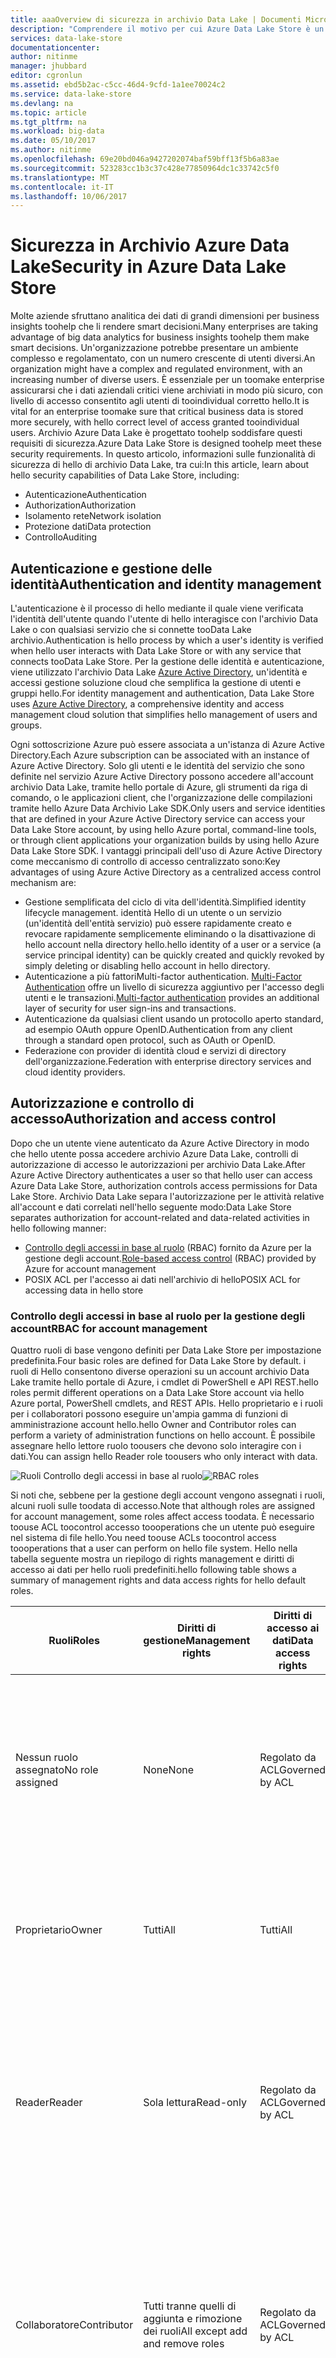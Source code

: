 ```yaml
---
title: aaaOverview di sicurezza in archivio Data Lake | Documenti Microsoft
description: "Comprendere il motivo per cui Azure Data Lake Store è un archivio Big Data più sicuro"
services: data-lake-store
documentationcenter: 
author: nitinme
manager: jhubbard
editor: cgronlun
ms.assetid: ebd5b2ac-c5cc-46d4-9cfd-1a1ee70024c2
ms.service: data-lake-store
ms.devlang: na
ms.topic: article
ms.tgt_pltfrm: na
ms.workload: big-data
ms.date: 05/10/2017
ms.author: nitinme
ms.openlocfilehash: 69e20bd046a9427202074baf59bff13f5b6a83ae
ms.sourcegitcommit: 523283cc1b3c37c428e77850964dc1c33742c5f0
ms.translationtype: MT
ms.contentlocale: it-IT
ms.lasthandoff: 10/06/2017
---
```

# <a name="security-in-azure-data-lake-store"></a><span data-ttu-id="5b930-103">Sicurezza in Archivio Azure Data Lake</span><span class="sxs-lookup"><span data-stu-id="5b930-103">Security in Azure Data Lake Store</span></span>
<span data-ttu-id="5b930-104">Molte aziende sfruttano analitica dei dati di grandi dimensioni per business insights toohelp che li rendere smart decisioni.</span><span class="sxs-lookup"><span data-stu-id="5b930-104">Many enterprises are taking advantage of big data analytics for business insights toohelp them make smart decisions.</span></span> <span data-ttu-id="5b930-105">Un'organizzazione potrebbe presentare un ambiente complesso e regolamentato, con un numero crescente di utenti diversi.</span><span class="sxs-lookup"><span data-stu-id="5b930-105">An organization might have a complex and regulated environment, with an increasing number of diverse users.</span></span> <span data-ttu-id="5b930-106">È essenziale per un toomake enterprise assicurarsi che i dati aziendali critici viene archiviati in modo più sicuro, con livello di accesso consentito agli utenti di tooindividual corretto hello.</span><span class="sxs-lookup"><span data-stu-id="5b930-106">It is vital for an enterprise toomake sure that critical business data is stored more securely, with hello correct level of access granted tooindividual users.</span></span> <span data-ttu-id="5b930-107">Archivio Azure Data Lake è progettato toohelp soddisfare questi requisiti di sicurezza.</span><span class="sxs-lookup"><span data-stu-id="5b930-107">Azure Data Lake Store is designed toohelp meet these security requirements.</span></span> <span data-ttu-id="5b930-108">In questo articolo, informazioni sulle funzionalità di sicurezza di hello di archivio Data Lake, tra cui:</span><span class="sxs-lookup"><span data-stu-id="5b930-108">In this article, learn about hello security capabilities of Data Lake Store, including:</span></span>

* <span data-ttu-id="5b930-109">Autenticazione</span><span class="sxs-lookup"><span data-stu-id="5b930-109">Authentication</span></span>
* <span data-ttu-id="5b930-110">Authorization</span><span class="sxs-lookup"><span data-stu-id="5b930-110">Authorization</span></span>
* <span data-ttu-id="5b930-111">Isolamento rete</span><span class="sxs-lookup"><span data-stu-id="5b930-111">Network isolation</span></span>
* <span data-ttu-id="5b930-112">Protezione dati</span><span class="sxs-lookup"><span data-stu-id="5b930-112">Data protection</span></span>
* <span data-ttu-id="5b930-113">Controllo</span><span class="sxs-lookup"><span data-stu-id="5b930-113">Auditing</span></span>

## <a name="authentication-and-identity-management"></a><span data-ttu-id="5b930-114">Autenticazione e gestione delle identità</span><span class="sxs-lookup"><span data-stu-id="5b930-114">Authentication and identity management</span></span>
<span data-ttu-id="5b930-115">L'autenticazione è il processo di hello mediante il quale viene verificata l'identità dell'utente quando l'utente di hello interagisce con l'archivio Data Lake o con qualsiasi servizio che si connette tooData Lake archivio.</span><span class="sxs-lookup"><span data-stu-id="5b930-115">Authentication is hello process by which a user's identity is verified when hello user interacts with Data Lake Store or with any service that connects tooData Lake Store.</span></span> <span data-ttu-id="5b930-116">Per la gestione delle identità e autenticazione, viene utilizzato l'archivio Data Lake [Azure Active Directory](../active-directory/active-directory-whatis.md), un'identità e accessi gestione soluzione cloud che semplifica la gestione di utenti e gruppi hello.</span><span class="sxs-lookup"><span data-stu-id="5b930-116">For identity management and authentication, Data Lake Store uses [Azure Active Directory](../active-directory/active-directory-whatis.md), a comprehensive identity and access management cloud solution that simplifies hello management of users and groups.</span></span>

<span data-ttu-id="5b930-117">Ogni sottoscrizione Azure può essere associata a un'istanza di Azure Active Directory.</span><span class="sxs-lookup"><span data-stu-id="5b930-117">Each Azure subscription can be associated with an instance of Azure Active Directory.</span></span> <span data-ttu-id="5b930-118">Solo gli utenti e le identità del servizio che sono definite nel servizio Azure Active Directory possono accedere all'account archivio Data Lake, tramite hello portale di Azure, gli strumenti da riga di comando, o le applicazioni client, che l'organizzazione delle compilazioni tramite hello Azure Data Archivio Lake SDK.</span><span class="sxs-lookup"><span data-stu-id="5b930-118">Only users and service identities that are defined in your Azure Active Directory service can access your Data Lake Store account, by using hello Azure portal, command-line tools, or through client applications your organization builds by using hello Azure Data Lake Store SDK.</span></span> <span data-ttu-id="5b930-119">I vantaggi principali dell'uso di Azure Active Directory come meccanismo di controllo di accesso centralizzato sono:</span><span class="sxs-lookup"><span data-stu-id="5b930-119">Key advantages of using Azure Active Directory as a centralized access control mechanism are:</span></span>

* <span data-ttu-id="5b930-120">Gestione semplificata del ciclo di vita dell'identità.</span><span class="sxs-lookup"><span data-stu-id="5b930-120">Simplified identity lifecycle management.</span></span> <span data-ttu-id="5b930-121">identità Hello di un utente o un servizio (un'identità dell'entità servizio) può essere rapidamente creato e revocare rapidamente semplicemente eliminando o la disattivazione di hello account nella directory hello.</span><span class="sxs-lookup"><span data-stu-id="5b930-121">hello identity of a user or a service (a service principal identity) can be quickly created and quickly revoked by simply deleting or disabling hello account in hello directory.</span></span>
* <span data-ttu-id="5b930-122">Autenticazione a più fattori</span><span class="sxs-lookup"><span data-stu-id="5b930-122">Multi-factor authentication.</span></span> <span data-ttu-id="5b930-123">[Multi-Factor Authentication](../multi-factor-authentication/multi-factor-authentication.md) offre un livello di sicurezza aggiuntivo per l'accesso degli utenti e le transazioni.</span><span class="sxs-lookup"><span data-stu-id="5b930-123">[Multi-factor authentication](../multi-factor-authentication/multi-factor-authentication.md) provides an additional layer of security for user sign-ins and transactions.</span></span>
* <span data-ttu-id="5b930-124">Autenticazione da qualsiasi client usando un protocollo aperto standard, ad esempio OAuth oppure OpenID.</span><span class="sxs-lookup"><span data-stu-id="5b930-124">Authentication from any client through a standard open protocol, such as OAuth or OpenID.</span></span>
* <span data-ttu-id="5b930-125">Federazione con provider di identità cloud e servizi di directory dell'organizzazione.</span><span class="sxs-lookup"><span data-stu-id="5b930-125">Federation with enterprise directory services and cloud identity providers.</span></span>

## <a name="authorization-and-access-control"></a><span data-ttu-id="5b930-126">Autorizzazione e controllo di accesso</span><span class="sxs-lookup"><span data-stu-id="5b930-126">Authorization and access control</span></span>
<span data-ttu-id="5b930-127">Dopo che un utente viene autenticato da Azure Active Directory in modo che hello utente possa accedere archivio Azure Data Lake, controlli di autorizzazione di accesso le autorizzazioni per archivio Data Lake.</span><span class="sxs-lookup"><span data-stu-id="5b930-127">After Azure Active Directory authenticates a user so that hello user can access Azure Data Lake Store, authorization controls access permissions for Data Lake Store.</span></span> <span data-ttu-id="5b930-128">Archivio Data Lake separa l'autorizzazione per le attività relative all'account e dati correlati nell'hello seguente modo:</span><span class="sxs-lookup"><span data-stu-id="5b930-128">Data Lake Store separates authorization for account-related and data-related activities in hello following manner:</span></span>

* <span data-ttu-id="5b930-129">[Controllo degli accessi in base al ruolo](../active-directory/role-based-access-control-what-is.md) (RBAC) fornito da Azure per la gestione degli account.</span><span class="sxs-lookup"><span data-stu-id="5b930-129">[Role-based access control](../active-directory/role-based-access-control-what-is.md) (RBAC) provided by Azure for account management</span></span>
* <span data-ttu-id="5b930-130">POSIX ACL per l'accesso ai dati nell'archivio di hello</span><span class="sxs-lookup"><span data-stu-id="5b930-130">POSIX ACL for accessing data in hello store</span></span>

### <a name="rbac-for-account-management"></a><span data-ttu-id="5b930-131">Controllo degli accessi in base al ruolo per la gestione degli account</span><span class="sxs-lookup"><span data-stu-id="5b930-131">RBAC for account management</span></span>
<span data-ttu-id="5b930-132">Quattro ruoli di base vengono definiti per Data Lake Store per impostazione predefinita.</span><span class="sxs-lookup"><span data-stu-id="5b930-132">Four basic roles are defined for Data Lake Store by default.</span></span> <span data-ttu-id="5b930-133">i ruoli di Hello consentono diverse operazioni su un account archivio Data Lake tramite hello portale di Azure, i cmdlet di PowerShell e API REST.</span><span class="sxs-lookup"><span data-stu-id="5b930-133">hello roles permit different operations on a Data Lake Store account via hello Azure portal, PowerShell cmdlets, and REST APIs.</span></span> <span data-ttu-id="5b930-134">Hello proprietario e i ruoli per i collaboratori possono eseguire un'ampia gamma di funzioni di amministrazione account hello.</span><span class="sxs-lookup"><span data-stu-id="5b930-134">hello Owner and Contributor roles can perform a variety of administration functions on hello account.</span></span> <span data-ttu-id="5b930-135">È possibile assegnare hello lettore ruolo toousers che devono solo interagire con i dati.</span><span class="sxs-lookup"><span data-stu-id="5b930-135">You can assign hello Reader role toousers who only interact with data.</span></span>

<span data-ttu-id="5b930-136">![Ruoli Controllo degli accessi in base al ruolo](./media/data-lake-store-security-overview/rbac-roles.png "Ruoli Controllo degli accessi in base al ruolo")</span><span class="sxs-lookup"><span data-stu-id="5b930-136">![RBAC roles](./media/data-lake-store-security-overview/rbac-roles.png "RBAC roles")</span></span>

<span data-ttu-id="5b930-137">Si noti che, sebbene per la gestione degli account vengono assegnati i ruoli, alcuni ruoli sulle toodata di accesso.</span><span class="sxs-lookup"><span data-stu-id="5b930-137">Note that although roles are assigned for account management, some roles affect access toodata.</span></span> <span data-ttu-id="5b930-138">È necessario toouse ACL toocontrol accesso toooperations che un utente può eseguire nel sistema di file hello.</span><span class="sxs-lookup"><span data-stu-id="5b930-138">You need toouse ACLs toocontrol access toooperations that a user can perform on hello file system.</span></span> <span data-ttu-id="5b930-139">Hello nella tabella seguente mostra un riepilogo di rights management e diritti di accesso ai dati per hello ruoli predefiniti.</span><span class="sxs-lookup"><span data-stu-id="5b930-139">hello following table shows a summary of management rights and data access rights for hello default roles.</span></span>

| <span data-ttu-id="5b930-140">Ruoli</span><span class="sxs-lookup"><span data-stu-id="5b930-140">Roles</span></span> | <span data-ttu-id="5b930-141">Diritti di gestione</span><span class="sxs-lookup"><span data-stu-id="5b930-141">Management rights</span></span> | <span data-ttu-id="5b930-142">Diritti di accesso ai dati</span><span class="sxs-lookup"><span data-stu-id="5b930-142">Data access rights</span></span> | <span data-ttu-id="5b930-143">Spiegazione</span><span class="sxs-lookup"><span data-stu-id="5b930-143">Explanation</span></span> |
| --- | --- | --- | --- |
| <span data-ttu-id="5b930-144">Nessun ruolo assegnato</span><span class="sxs-lookup"><span data-stu-id="5b930-144">No role assigned</span></span> |<span data-ttu-id="5b930-145">None</span><span class="sxs-lookup"><span data-stu-id="5b930-145">None</span></span> |<span data-ttu-id="5b930-146">Regolato da ACL</span><span class="sxs-lookup"><span data-stu-id="5b930-146">Governed by ACL</span></span> |<span data-ttu-id="5b930-147">utente di Hello non può utilizzare hello Azure portal o Azure PowerShell cmdlet toobrowse archivio Data Lake.</span><span class="sxs-lookup"><span data-stu-id="5b930-147">hello user cannot use hello Azure portal or Azure PowerShell cmdlets toobrowse Data Lake Store.</span></span> <span data-ttu-id="5b930-148">utente di Hello può utilizzare solo gli strumenti da riga di comando.</span><span class="sxs-lookup"><span data-stu-id="5b930-148">hello user can use command-line tools only.</span></span> |
| <span data-ttu-id="5b930-149">Proprietario</span><span class="sxs-lookup"><span data-stu-id="5b930-149">Owner</span></span> |<span data-ttu-id="5b930-150">Tutti</span><span class="sxs-lookup"><span data-stu-id="5b930-150">All</span></span> |<span data-ttu-id="5b930-151">Tutti</span><span class="sxs-lookup"><span data-stu-id="5b930-151">All</span></span> |<span data-ttu-id="5b930-152">ruolo di proprietario Hello è un utente avanzato.</span><span class="sxs-lookup"><span data-stu-id="5b930-152">hello Owner role is a superuser.</span></span> <span data-ttu-id="5b930-153">Questo ruolo può gestire tutto e ha accesso completo toodata.</span><span class="sxs-lookup"><span data-stu-id="5b930-153">This role can manage everything and has full access toodata.</span></span> |
| <span data-ttu-id="5b930-154">Reader</span><span class="sxs-lookup"><span data-stu-id="5b930-154">Reader</span></span> |<span data-ttu-id="5b930-155">Sola lettura</span><span class="sxs-lookup"><span data-stu-id="5b930-155">Read-only</span></span> |<span data-ttu-id="5b930-156">Regolato da ACL</span><span class="sxs-lookup"><span data-stu-id="5b930-156">Governed by ACL</span></span> |<span data-ttu-id="5b930-157">ruolo di lettore Hello possibile visualizzare tutti gli elementi relativi alla gestione di account, ad esempio quale utente è assegnato il ruolo di toowhich.</span><span class="sxs-lookup"><span data-stu-id="5b930-157">hello Reader role can view everything regarding account management, such as which user is assigned toowhich role.</span></span> <span data-ttu-id="5b930-158">ruolo di lettore Hello non è possibile apportare le modifiche.</span><span class="sxs-lookup"><span data-stu-id="5b930-158">hello Reader role can't make any changes.</span></span> |
| <span data-ttu-id="5b930-159">Collaboratore</span><span class="sxs-lookup"><span data-stu-id="5b930-159">Contributor</span></span> |<span data-ttu-id="5b930-160">Tutti tranne quelli di aggiunta e rimozione dei ruoli</span><span class="sxs-lookup"><span data-stu-id="5b930-160">All except add and remove roles</span></span> |<span data-ttu-id="5b930-161">Regolato da ACL</span><span class="sxs-lookup"><span data-stu-id="5b930-161">Governed by ACL</span></span> |<span data-ttu-id="5b930-162">ruolo di collaboratore Hello è possibile gestire alcuni aspetti di un account, ad esempio le distribuzioni e la creazione e la gestione degli avvisi.</span><span class="sxs-lookup"><span data-stu-id="5b930-162">hello Contributor role can manage some aspects of an account, such as deployments and creating and managing alerts.</span></span> <span data-ttu-id="5b930-163">ruolo di collaboratore Hello non è possibile aggiungere o rimuovere i ruoli.</span><span class="sxs-lookup"><span data-stu-id="5b930-163">hello Contributor role cannot add or remove roles.</span></span> |
| <span data-ttu-id="5b930-164">Amministratore accessi utente</span><span class="sxs-lookup"><span data-stu-id="5b930-164">User Access Administrator</span></span> |<span data-ttu-id="5b930-165">Aggiunta e rimozione dei ruoli</span><span class="sxs-lookup"><span data-stu-id="5b930-165">Add and remove roles</span></span> |<span data-ttu-id="5b930-166">Regolato da ACL</span><span class="sxs-lookup"><span data-stu-id="5b930-166">Governed by ACL</span></span> |<span data-ttu-id="5b930-167">ruolo di amministratore di accesso utente Hello può gestire tooaccounts di accesso utente.</span><span class="sxs-lookup"><span data-stu-id="5b930-167">hello User Access Administrator role can manage user access tooaccounts.</span></span> |

<span data-ttu-id="5b930-168">Per istruzioni, vedere [assegnare gli utenti o gruppi di protezione account archivio Lake tooData](data-lake-store-secure-data.md#assign-users-or-security-groups-to-azure-data-lake-store-accounts).</span><span class="sxs-lookup"><span data-stu-id="5b930-168">For instructions, see [Assign users or security groups tooData Lake Store accounts](data-lake-store-secure-data.md#assign-users-or-security-groups-to-azure-data-lake-store-accounts).</span></span>

### <a name="using-acls-for-operations-on-file-systems"></a><span data-ttu-id="5b930-169">Uso degli ACL per le operazioni sui file system</span><span class="sxs-lookup"><span data-stu-id="5b930-169">Using ACLs for operations on file systems</span></span>
<span data-ttu-id="5b930-170">Data Lake Store è un file system gerarchico come HDFS (Hadoop Distributed File System) e supporta gli [elenchi di controllo di accesso POSIX](https://hadoop.apache.org/docs/current/hadoop-project-dist/hadoop-hdfs/HdfsPermissionsGuide.html#ACLs_Access_Control_Lists).</span><span class="sxs-lookup"><span data-stu-id="5b930-170">Data Lake Store is a hierarchical file system like Hadoop Distributed File System (HDFS), and it supports [POSIX ACLs](https://hadoop.apache.org/docs/current/hadoop-project-dist/hadoop-hdfs/HdfsPermissionsGuide.html#ACLs_Access_Control_Lists).</span></span> <span data-ttu-id="5b930-171">Controlla (r) di lettura, scrittura (w) ed eseguire (tooresources le autorizzazioni per il ruolo di proprietario hello, per il gruppo proprietari hello e per altri utenti e gruppi x).</span><span class="sxs-lookup"><span data-stu-id="5b930-171">It controls read (r), write (w), and execute (x) permissions tooresources for hello Owner role, for hello Owners group, and for other users and groups.</span></span> <span data-ttu-id="5b930-172">In hello Data Lake archivio pubblico Preview (versione corrente di hello), gli ACL possono essere abilitati nella cartella radice hello, le sottocartelle e sui singoli file.</span><span class="sxs-lookup"><span data-stu-id="5b930-172">In hello Data Lake Store Public Preview (hello current release), ACLs can be enabled on hello root folder, on subfolders, and on individual files.</span></span> <span data-ttu-id="5b930-173">Per altre informazioni sul funzionamento degli elenchi di controllo di accesso nel contesto di Data Lake Store, vedere [Controllo di accesso in Data Lake Store](data-lake-store-access-control.md).</span><span class="sxs-lookup"><span data-stu-id="5b930-173">For more information on how ACLs work in context of Data Lake Store, see [Access control in Data Lake Store](data-lake-store-access-control.md).</span></span>

<span data-ttu-id="5b930-174">È consigliabile definire gli elenchi di controllo di accesso per più utenti usando [gruppi di sicurezza](../active-directory/active-directory-accessmanagement-manage-groups.md).</span><span class="sxs-lookup"><span data-stu-id="5b930-174">We recommend that you define ACLs for multiple users by using [security groups](../active-directory/active-directory-accessmanagement-manage-groups.md).</span></span> <span data-ttu-id="5b930-175">Aggiungere il gruppo di sicurezza tooa utenti e quindi assegnare gli elenchi ACL hello per un gruppo di sicurezza toothat file o cartella.</span><span class="sxs-lookup"><span data-stu-id="5b930-175">Add users tooa security group, and then assign hello ACLs for a file or folder toothat security group.</span></span> <span data-ttu-id="5b930-176">Questo è utile quando si desidera tooprovide accesso personalizzato, perché si è limitati tooadding un massimo di 9 voci per l'accesso personalizzato.</span><span class="sxs-lookup"><span data-stu-id="5b930-176">This is useful when you want tooprovide custom access, because you are limited tooadding a maximum of nine entries for custom access.</span></span> <span data-ttu-id="5b930-177">Per ulteriori informazioni su come toobetter proteggere i dati archiviati nell'archivio Data Lake tramite gruppi di sicurezza di Azure Active Directory, vedere [assegnare gli utenti o gruppo di sicurezza come toohello ACL di sistema di file di archivio Azure Data Lake](data-lake-store-secure-data.md#filepermissions).</span><span class="sxs-lookup"><span data-stu-id="5b930-177">For more information about how toobetter secure data stored in Data Lake Store by using Azure Active Directory security groups, see [Assign users or security group as ACLs toohello Azure Data Lake Store file system](data-lake-store-secure-data.md#filepermissions).</span></span>

<span data-ttu-id="5b930-178">![Elencare gli accessi standard e personalizzati](./media/data-lake-store-security-overview/adl.acl.2.png "Elencare gli accessi standard e personalizzati")</span><span class="sxs-lookup"><span data-stu-id="5b930-178">![List standard and custom access](./media/data-lake-store-security-overview/adl.acl.2.png "List standard and custom access")</span></span>

## <a name="network-isolation"></a><span data-ttu-id="5b930-179">Isolamento rete</span><span class="sxs-lookup"><span data-stu-id="5b930-179">Network isolation</span></span>
<span data-ttu-id="5b930-180">Archiviazione dei dati di tooyour di usare l'archivio Data Lake toohelp controllo accesso a livello di rete hello.</span><span class="sxs-lookup"><span data-stu-id="5b930-180">Use Data Lake Store toohelp control access tooyour data store at hello network level.</span></span> <span data-ttu-id="5b930-181">È possibile stabilire firewall e definire un intervallo di indirizzi IP per i client attendibili.</span><span class="sxs-lookup"><span data-stu-id="5b930-181">You can establish firewalls and define an IP address range for your trusted clients.</span></span> <span data-ttu-id="5b930-182">Con un intervallo di indirizzi IP, solo i client che hanno un indirizzo IP interno hello definito possono connettersi tooData Lake archivio.</span><span class="sxs-lookup"><span data-stu-id="5b930-182">With an IP address range, only clients that have an IP address within hello defined range can connect tooData Lake Store.</span></span>

<span data-ttu-id="5b930-183">![Impostazioni del firewall e accesso IP](./media/data-lake-store-security-overview/firewall-ip-access.png "Impostazioni del firewall e indirizzo IP")</span><span class="sxs-lookup"><span data-stu-id="5b930-183">![Firewall settings and IP access](./media/data-lake-store-security-overview/firewall-ip-access.png "Firewall settings and IP address")</span></span>

## <a name="data-protection"></a><span data-ttu-id="5b930-184">Protezione dati</span><span class="sxs-lookup"><span data-stu-id="5b930-184">Data protection</span></span>
<span data-ttu-id="5b930-185">Azure Data Lake Store protegge i dati durante tutto il loro ciclo di vita.</span><span class="sxs-lookup"><span data-stu-id="5b930-185">Azure Data Lake Store protects your data throughout its life cycle.</span></span> <span data-ttu-id="5b930-186">Per i dati in transito, archivio Data Lake utilizza i dati di toosecure protocollo di hello standard del settore Transport Layer Security (TLS) su rete hello.</span><span class="sxs-lookup"><span data-stu-id="5b930-186">For data in transit, Data Lake Store uses hello industry-standard Transport Layer Security (TLS) protocol toosecure data over hello network.</span></span>

<span data-ttu-id="5b930-187">![Crittografia in Data Lake Store](./media/data-lake-store-security-overview/adls-encryption.png "Crittografia in Data Lake Store")</span><span class="sxs-lookup"><span data-stu-id="5b930-187">![Encryption in Data Lake Store](./media/data-lake-store-security-overview/adls-encryption.png "Encryption in Data Lake Store")</span></span>

<span data-ttu-id="5b930-188">Archivio Data Lake offre anche la crittografia per i dati vengono archiviati in account hello.</span><span class="sxs-lookup"><span data-stu-id="5b930-188">Data Lake Store also provides encryption for data that is stored in hello account.</span></span> <span data-ttu-id="5b930-189">Puoi scegliere toohave i dati crittografati o optare per alcuna crittografia.</span><span class="sxs-lookup"><span data-stu-id="5b930-189">You can chose toohave your data encrypted or opt for no encryption.</span></span> <span data-ttu-id="5b930-190">Se il consenso esplicito per la crittografia dei dati archiviati nell'archivio Data Lake sono crittografato toostoring precedenti nel supporto permanente.</span><span class="sxs-lookup"><span data-stu-id="5b930-190">If you opt in for encryption, data stored in Data Lake Store is encrypted prior toostoring on persistent media.</span></span> <span data-ttu-id="5b930-191">In tal caso, archivio Data Lake automaticamente crittografa i dati precedenti toopersisting e decrittografa tooretrieval precedente dei dati, pertanto è completamente trasparente toohello client l'accesso ai dati hello.</span><span class="sxs-lookup"><span data-stu-id="5b930-191">In such a case, Data Lake Store automatically encrypts data prior toopersisting and decrypts data prior tooretrieval, so it is completely transparent toohello client accessing hello data.</span></span> <span data-ttu-id="5b930-192">Non sussiste alcuna modifica di codice necessaria per hello client side tooencrypt/decrittografare i dati.</span><span class="sxs-lookup"><span data-stu-id="5b930-192">There is no code change required on hello client side tooencrypt/decrypt data.</span></span>

<span data-ttu-id="5b930-193">Gestione delle chiavi, archivio Data Lake fornisce due modalità per la gestione delle chiavi di crittografia master (MEKs), che sono necessari per decrittografare i dati archiviati in hello archivio Data Lake.</span><span class="sxs-lookup"><span data-stu-id="5b930-193">For key management, Data Lake Store provides two modes for managing your master encryption keys (MEKs), which are required for decrypting any data that is stored in hello Data Lake Store.</span></span> <span data-ttu-id="5b930-194">È possibile consentire archivio Data Lake gestirà automaticamente MEKs hello oppure scegliere la proprietà tooretain di hello MEKs con l'account insieme credenziali chiavi Azure.</span><span class="sxs-lookup"><span data-stu-id="5b930-194">You can either let Data Lake Store manage hello MEKs for you, or choose tooretain ownership of hello MEKs using your Azure Key Vault account.</span></span> <span data-ttu-id="5b930-195">Specificare la modalità di gestione delle chiavi hello durante la creazione di un account archivio Data Lake.</span><span class="sxs-lookup"><span data-stu-id="5b930-195">You specify hello mode of key management while while creating a Data Lake Store account.</span></span> <span data-ttu-id="5b930-196">Per ulteriori informazioni sulla configurazione relative a crittografia tooprovide, vedere [introduzione archivio Azure Data Lake tramite il portale di Azure hello](data-lake-store-get-started-portal.md).</span><span class="sxs-lookup"><span data-stu-id="5b930-196">For more information on how tooprovide encryption-related configuration, see [Get started with Azure Data Lake Store using hello Azure Portal](data-lake-store-get-started-portal.md).</span></span>

## <a name="auditing-and-diagnostic-logs"></a><span data-ttu-id="5b930-197">Log di controllo e diagnostica</span><span class="sxs-lookup"><span data-stu-id="5b930-197">Auditing and diagnostic logs</span></span>
<span data-ttu-id="5b930-198">È possibile usare i log di diagnostica o di controllo a seconda che si stiano cercando log relativi alle attività correlate alla gestione o alle attività correlate ai dati.</span><span class="sxs-lookup"><span data-stu-id="5b930-198">You can use auditing or diagnostic logs, depending on whether you are looking for logs for management-related activities or data-related activities.</span></span>

* <span data-ttu-id="5b930-199">Attività correlate alla gestione usare le API di gestione risorse di Azure e sono visibili nel portale di Azure hello tramite i log di controllo.</span><span class="sxs-lookup"><span data-stu-id="5b930-199">Management-related activities use Azure Resource Manager APIs and are surfaced in hello Azure portal via audit logs.</span></span>
* <span data-ttu-id="5b930-200">Attività correlate ai dati utilizzare le API REST WebHDFS e resi visibili nel portale di Azure hello tramite i log di diagnostica.</span><span class="sxs-lookup"><span data-stu-id="5b930-200">Data-related activities use WebHDFS REST APIs and are surfaced in hello Azure portal via diagnostic logs.</span></span>

### <a name="auditing-logs"></a><span data-ttu-id="5b930-201">Log di controllo</span><span class="sxs-lookup"><span data-stu-id="5b930-201">Auditing logs</span></span>
<span data-ttu-id="5b930-202">toocomply alle normative, un'organizzazione potrebbe richiedere gli itinerari di controllo adeguate se è necessario toodig in specifici eventi imprevisti.</span><span class="sxs-lookup"><span data-stu-id="5b930-202">toocomply with regulations, an organization might require adequate audit trails if it needs toodig into specific incidents.</span></span> <span data-ttu-id="5b930-203">Data Lake Store prevede monitoraggio e controllo integrati e registra tutte le attività di gestione dell'account.</span><span class="sxs-lookup"><span data-stu-id="5b930-203">Data Lake Store has built-in monitoring and auditing, and it logs all account management activities.</span></span>

<span data-ttu-id="5b930-204">Per gli audit trail gestione di account, visualizzare e scegliere le colonne di hello che si desidera toolog.</span><span class="sxs-lookup"><span data-stu-id="5b930-204">For account management audit trails, view and choose hello columns that you want toolog.</span></span> <span data-ttu-id="5b930-205">È anche possibile esportare i registri di controllo tooAzure archiviazione.</span><span class="sxs-lookup"><span data-stu-id="5b930-205">You also can export audit logs tooAzure Storage.</span></span>

<span data-ttu-id="5b930-206">![Log di controllo](./media/data-lake-store-security-overview/audit-logs.png "Log di controllo")</span><span class="sxs-lookup"><span data-stu-id="5b930-206">![Audit logs](./media/data-lake-store-security-overview/audit-logs.png "Audit logs")</span></span>

### <a name="diagnostic-logs"></a><span data-ttu-id="5b930-207">Log di diagnostica</span><span class="sxs-lookup"><span data-stu-id="5b930-207">Diagnostic logs</span></span>
<span data-ttu-id="5b930-208">È possibile impostare gli itinerari di controllo di accesso ai dati nel portale di Azure (in impostazioni di diagnostica) hello e creare un account di archiviazione Blob di Azure in cui sono archiviati i log di hello.</span><span class="sxs-lookup"><span data-stu-id="5b930-208">You can set data access audit trails in hello Azure portal (in Diagnostic Settings) and create an Azure Blob storage account where hello logs are stored.</span></span>

<span data-ttu-id="5b930-209">![Log di diagnostica](./media/data-lake-store-security-overview/diagnostic-logs.png "Log di diagnostica")</span><span class="sxs-lookup"><span data-stu-id="5b930-209">![Diagnostic logs](./media/data-lake-store-security-overview/diagnostic-logs.png "Diagnostic logs")</span></span>

<span data-ttu-id="5b930-210">Dopo aver configurato le impostazioni di diagnostica, è possibile visualizzare i registri di hello in hello **i log di diagnostica** scheda.</span><span class="sxs-lookup"><span data-stu-id="5b930-210">After you configure diagnostic settings, you can view hello logs on hello **Diagnostic Logs** tab.</span></span>

<span data-ttu-id="5b930-211">Per altre informazioni sull'uso dei log di diagnostica con Azure Data Lake Store, vedere [Accesso ai log di diagnostica per Azure Data Lake Store](data-lake-store-diagnostic-logs.md).</span><span class="sxs-lookup"><span data-stu-id="5b930-211">For more information on working with diagnostic logs with Azure Data Lake Store, see [Access diagnostic logs for Data Lake Store](data-lake-store-diagnostic-logs.md).</span></span>

## <a name="summary"></a><span data-ttu-id="5b930-212">Riepilogo</span><span class="sxs-lookup"><span data-stu-id="5b930-212">Summary</span></span>
<span data-ttu-id="5b930-213">I clienti aziendali richiedono una piattaforma cloud analitica di dati che è toouse sicura e semplice.</span><span class="sxs-lookup"><span data-stu-id="5b930-213">Enterprise customers demand a data analytics cloud platform that is secure and easy toouse.</span></span> <span data-ttu-id="5b930-214">Archivio Azure Data Lake è progettato toohelp soddisfare questi requisiti tramite la gestione delle identità e l'autenticazione tramite l'integrazione di Azure Active Directory, basata sugli ACL di autorizzazione, l'isolamento rete, la crittografia dei dati in transito e inattivi (presto hello futuro) e il controllo.</span><span class="sxs-lookup"><span data-stu-id="5b930-214">Azure Data Lake Store is designed toohelp address these requirements through identity management and authentication via Azure Active Directory integration, ACL-based authorization, network isolation, data encryption in transit and at rest (coming in hello future), and auditing.</span></span>

<span data-ttu-id="5b930-215">Se si desidera toosee nuove funzionalità di archivio Data Lake, inviare commenti e suggerimenti in hello [UserVoice di archivio Data Lake forum](https://feedback.azure.com/forums/327234-data-lake).</span><span class="sxs-lookup"><span data-stu-id="5b930-215">If you want toosee new features in Data Lake Store, send us your feedback in hello [Data Lake Store UserVoice forum](https://feedback.azure.com/forums/327234-data-lake).</span></span>

## <a name="see-also"></a><span data-ttu-id="5b930-216">Vedere anche</span><span class="sxs-lookup"><span data-stu-id="5b930-216">See also</span></span>
* [<span data-ttu-id="5b930-217">Panoramica di Archivio Data Lake di Azure</span><span class="sxs-lookup"><span data-stu-id="5b930-217">Overview of Azure Data Lake Store</span></span>](data-lake-store-overview.md)
* [<span data-ttu-id="5b930-218">Introduzione a Data Lake Store</span><span class="sxs-lookup"><span data-stu-id="5b930-218">Get started with Data Lake Store</span></span>](data-lake-store-get-started-portal.md)
* [<span data-ttu-id="5b930-219">Proteggere i dati in Data Lake Store</span><span class="sxs-lookup"><span data-stu-id="5b930-219">Secure data in Data Lake Store</span></span>](data-lake-store-secure-data.md)

